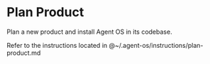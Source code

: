 # Plan Product

Plan a new product and install Agent OS in its codebase.

Refer to the instructions located in @~/.agent-os/instructions/plan-product.md